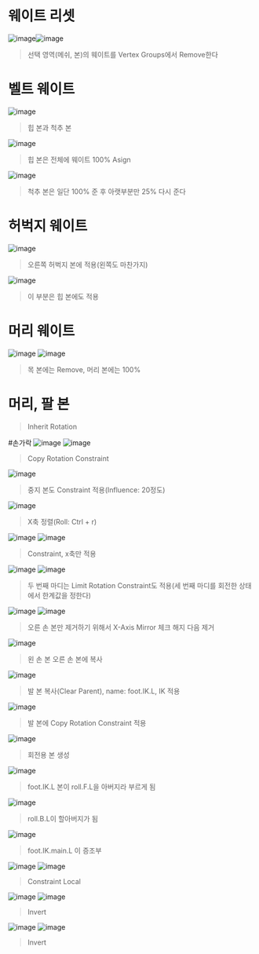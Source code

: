# 웨이트 리셋
![image](https://user-images.githubusercontent.com/30430227/124885153-f08e8200-e00d-11eb-861b-42ac6af28546.png)![image](https://user-images.githubusercontent.com/30430227/124885360-26336b00-e00e-11eb-9c13-b136bd293870.png)
> 선택 영역(메쉬, 본)의 웨이트를 Vertex Groups에서 Remove한다

# 벨트 웨이트
![image](https://user-images.githubusercontent.com/30430227/124885796-98a44b00-e00e-11eb-9efa-5625f4073dd2.png)
> 힙 본과 척추 본

![image](https://user-images.githubusercontent.com/30430227/124885699-7e6a6d00-e00e-11eb-9e67-e3bfaf9bd540.png)
> 힙 본은 전체에 웨이트 100% Asign

![image](https://user-images.githubusercontent.com/30430227/124885947-c2f60880-e00e-11eb-9249-e0a17b1032e7.png)
> 척추 본은 일단 100% 준 후 아랫부분만 25% 다시 준다

# 허벅지 웨이트
![image](https://user-images.githubusercontent.com/30430227/124886762-870f7300-e00f-11eb-8203-4da4117224a5.png)
> 오른쪽 허벅지 본에 적용(왼쪽도 마찬가지)

![image](https://user-images.githubusercontent.com/30430227/124886997-baea9880-e00f-11eb-8b16-6043e850e03e.png)
>이 부분은 힙 본에도 적용

# 머리 웨이트
![image](https://user-images.githubusercontent.com/30430227/124887289-fd13da00-e00f-11eb-8aa5-e4fe068fd089.png)
![image](https://user-images.githubusercontent.com/30430227/124887339-0ac95f80-e010-11eb-99b2-111281bfc1a3.png)
> 목 본에는 Remove, 머리 본에는 100%

# 머리, 팔 본
>Inherit Rotation

#손가락
![image](https://user-images.githubusercontent.com/30430227/124888545-27b26280-e011-11eb-8aa3-1eb252785c13.png)
![image](https://user-images.githubusercontent.com/30430227/124888878-77912980-e011-11eb-9981-6b041e1d6dbe.png)
> Copy Rotation Constraint
> 
![image](https://user-images.githubusercontent.com/30430227/124889183-bfb04c00-e011-11eb-8d83-e9c6068af17a.png)
> 중지 본도 Constraint 적용(Influence: 20정도)

![image](https://user-images.githubusercontent.com/30430227/124889802-64cb2480-e012-11eb-9482-01e05f7a7732.png)
> X축 정렬(Roll: Ctrl + r)

![image](https://user-images.githubusercontent.com/30430227/124890378-f3d83c80-e012-11eb-8f00-50dd5114e8d0.png)
![image](https://user-images.githubusercontent.com/30430227/124890556-1d916380-e013-11eb-8710-f87e452efe48.png)
> Constraint, x축만 적용 

![image](https://user-images.githubusercontent.com/30430227/124891945-60a00680-e014-11eb-8c75-2fa518ef755a.png)
![image](https://user-images.githubusercontent.com/30430227/124891983-6b5a9b80-e014-11eb-9587-012dbde170e6.png)
>두 번째 마디는 Limit Rotation Constraint도 적용(세 번째 마디를 회전한 상태에서 한계값을 정한다)

![image](https://user-images.githubusercontent.com/30430227/124892652-005d9480-e015-11eb-81a8-0bbad25c1b94.png)
![image](https://user-images.githubusercontent.com/30430227/124892697-0b182980-e015-11eb-809e-933acb0fb1b4.png)
> 오른 손 본만 제거하기 위해서 X-Axis Mirror 체크 해지 다음 제거

![image](https://user-images.githubusercontent.com/30430227/124893164-7661fb80-e015-11eb-8e87-9d87a6c6757b.png)
> 왼 손 본 오른 손 본에 복사

![image](https://user-images.githubusercontent.com/30430227/124895109-369c1380-e017-11eb-91bf-107e679b5b12.png)
> 발 본 복사(Clear Parent), name: foot.IK.L, IK 적용

![image](https://user-images.githubusercontent.com/30430227/124895717-c17d0e00-e017-11eb-810e-acaf9218b5d6.png)
>발 본에 Copy Rotation Constraint 적용

![image](https://user-images.githubusercontent.com/30430227/124897121-f50c6800-e018-11eb-9642-c277a22d457c.png)
>회전용 본 생성

![image](https://user-images.githubusercontent.com/30430227/124897279-1ec58f00-e019-11eb-92fb-c6e9bcd256d9.png)
>foot.IK.L 본이 roll.F.L을 아버지라 부르게 됨

![image](https://user-images.githubusercontent.com/30430227/124897645-7663fa80-e019-11eb-86bb-811cc8ad28a8.png)
>roll.B.L이 할아버지가 됨

![image](https://user-images.githubusercontent.com/30430227/124899128-c7c0b980-e01a-11eb-9449-931f9a3d8308.png)
>foot.IK.main.L 이 증조부

![image](https://user-images.githubusercontent.com/30430227/124900311-ea070700-e01b-11eb-941f-f8f8c6f380fa.png)
![image](https://user-images.githubusercontent.com/30430227/125006687-ac48c380-e099-11eb-8a88-1f04cee95999.png)
> Constraint Local

![image](https://user-images.githubusercontent.com/30430227/124918228-c483f880-e02f-11eb-8863-57d6de374c08.png)
![image](https://user-images.githubusercontent.com/30430227/124918260-ce0d6080-e02f-11eb-813a-3c9ec2e2ae10.png)
> Invert
> 
![image](https://user-images.githubusercontent.com/30430227/124919442-3dd01b00-e031-11eb-9daf-4b47a860d92e.png)
![image](https://user-images.githubusercontent.com/30430227/124919468-46285600-e031-11eb-9b59-e656fa2e5f2d.png)
> Invert

